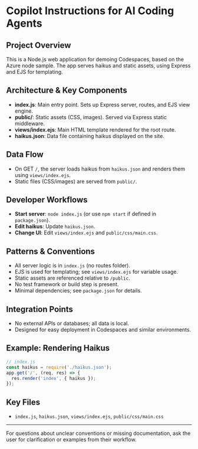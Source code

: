 # Copilot Instructions for AI Coding Agents

## Project Overview
This is a Node.js web application for demoing Codespaces, based on the Azure node sample. The app serves haikus and static assets, using Express and EJS for templating.

## Architecture & Key Components
- **index.js**: Main entry point. Sets up Express server, routes, and EJS view engine.
- **public/**: Static assets (CSS, images). Served via Express static middleware.
- **views/index.ejs**: Main HTML template rendered for the root route.
- **haikus.json**: Data file containing haikus displayed on the site.

## Data Flow
- On GET `/`, the server loads haikus from `haikus.json` and renders them using `views/index.ejs`.
- Static files (CSS/images) are served from `public/`.

## Developer Workflows
- **Start server**: `node index.js` (or use `npm start` if defined in `package.json`).
- **Edit haikus**: Update `haikus.json`.
- **Change UI**: Edit `views/index.ejs` and `public/css/main.css`.

## Patterns & Conventions
- All server logic is in `index.js` (no routes folder).
- EJS is used for templating; see `views/index.ejs` for variable usage.
- Static assets are referenced relative to `/public`.
- No test framework or build step is present.
- Minimal dependencies; see `package.json` for details.

## Integration Points
- No external APIs or databases; all data is local.
- Designed for easy deployment in Codespaces and similar environments.

## Example: Rendering Haikus
```js
// index.js
const haikus = require('./haikus.json');
app.get('/', (req, res) => {
  res.render('index', { haikus });
});
```

## Key Files
- `index.js`, `haikus.json`, `views/index.ejs`, `public/css/main.css`

---
For questions about unclear conventions or missing documentation, ask the user for clarification or examples from their workflow.
